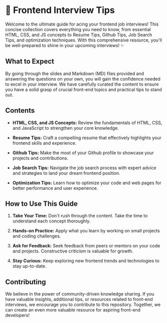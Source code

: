 # 🚀 Frontend Interview Tips

Welcome to the ultimate guide for acing your frontend job interviews! This concise collection covers everything you need to know, from essential HTML, CSS, and JS concepts to Resume Tips, Github Tips, Job Search Tips, and optimization techniques. With this comprehensive resource, you'll be well-prepared to shine in your upcoming interviews! ✨

## What to Expect

By going through the slides and Markdown (MD) files provided and answering the questions on your own, you will gain the confidence needed to excel in your interview. We have carefully curated the content to ensure you have a solid grasp of crucial front-end topics and practical tips to stand out.

## Contents

- **HTML, CSS, and JS Concepts:** Review the fundamentals of HTML, CSS, and JavaScript to strengthen your core knowledge.

- **Resume Tips:** Craft a compelling resume that effectively highlights your frontend skills and experience.

- **Github Tips:** Make the most of your Github profile to showcase your projects and contributions.

- **Job Search Tips:** Navigate the job search process with expert advice and strategies to land your dream frontend position.

- **Optimization Tips:** Learn how to optimize your code and web pages for better performance and user experience.

## How to Use This Guide

1. **Take Your Time:** Don't rush through the content. Take the time to understand each concept thoroughly.

2. **Hands-on Practice:** Apply what you learn by working on small projects and coding challenges.

3. **Ask for Feedback:** Seek feedback from peers or mentors on your code and projects. Constructive criticism is valuable for growth.

4. **Stay Curious:** Keep exploring new frontend trends and technologies to stay up-to-date.

## Contributing

We believe in the power of community-driven knowledge sharing. If you have valuable insights, additional tips, or resources related to front-end interviews, we encourage you to contribute to this repository. Together, we can create an even more valuable resource for aspiring front-end developers!
